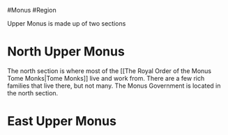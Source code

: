 #Monus #Region 

Upper Monus is made up of two sections
# North Upper Monus
The north section is where most of the [[The Royal Order of the Monus Tome Monks|Tome Monks]] live and work from. There are a few rich families that live there, but not many. The Monus Government is located in the north section.
# East Upper Monus